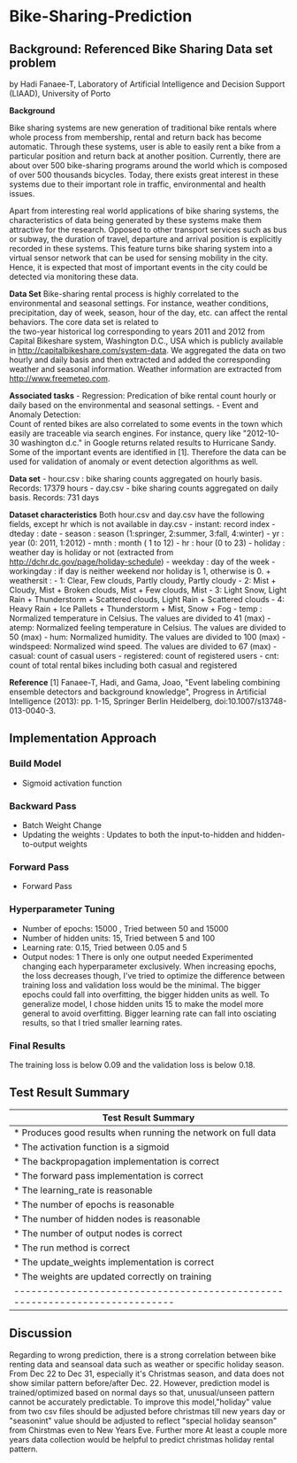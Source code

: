 # Bike-Sharing-Prediction
## Background: Referenced Bike Sharing Data set problem 
by Hadi Fanaee-T, Laboratory of Artificial Intelligence and Decision Support (LIAAD), University of Porto

**Background**

Bike sharing systems are new generation of traditional bike rentals where whole process from membership, rental and return 
back has become automatic. Through these systems, user is able to easily rent a bike from a particular position and return 
back at another position. Currently, there are about over 500 bike-sharing programs around the world which is composed of 
over 500 thousands bicycles. Today, there exists great interest in these systems due to their important role in traffic, 
environmental and health issues. 

Apart from interesting real world applications of bike sharing systems, the characteristics of data being generated by
these systems make them attractive for the research. Opposed to other transport services such as bus or subway, the duration
of travel, departure and arrival position is explicitly recorded in these systems. This feature turns bike sharing system into
a virtual sensor network that can be used for sensing mobility in the city. Hence, it is expected that most of important
events in the city could be detected via monitoring these data.

**Data Set**
Bike-sharing rental process is highly correlated to the environmental and seasonal settings. For instance, weather conditions,
precipitation, day of week, season, hour of the day, etc. can affect the rental behaviors. The core data set is related to  
the two-year historical log corresponding to years 2011 and 2012 from Capital Bikeshare system, Washington D.C., USA which is 
publicly available in http://capitalbikeshare.com/system-data. We aggregated the data on two hourly and daily basis and then 
extracted and added the corresponding weather and seasonal information. Weather information are extracted from http://www.freemeteo.com. 

**Associated tasks**
	- Regression: 
		Predication of bike rental count hourly or daily based on the environmental and seasonal settings.
	- Event and Anomaly Detection:  
		Count of rented bikes are also correlated to some events in the town which easily are traceable via search engines.
		For instance, query like "2012-10-30 washington d.c." in Google returns related results to Hurricane Sandy. Some of the important events are 
		identified in [1]. Therefore the data can be used for validation of anomaly or event detection algorithms as well.

**Data set**
	- hour.csv : bike sharing counts aggregated on hourly basis. Records: 17379 hours
	- day.csv - bike sharing counts aggregated on daily basis. Records: 731 days

**Dataset characteristics**	
Both hour.csv and day.csv have the following fields, except hr which is not available in day.csv
	- instant: record index
	- dteday : date
	- season : season (1:springer, 2:summer, 3:fall, 4:winter)
	- yr : year (0: 2011, 1:2012)
	- mnth : month ( 1 to 12)
	- hr : hour (0 to 23)
	- holiday : weather day is holiday or not (extracted from http://dchr.dc.gov/page/holiday-schedule)
	- weekday : day of the week
	- workingday : if day is neither weekend nor holiday is 1, otherwise is 0.
	+ weathersit : 
		- 1: Clear, Few clouds, Partly cloudy, Partly cloudy
		- 2: Mist + Cloudy, Mist + Broken clouds, Mist + Few clouds, Mist
		- 3: Light Snow, Light Rain + Thunderstorm + Scattered clouds, Light Rain + Scattered clouds
		- 4: Heavy Rain + Ice Pallets + Thunderstorm + Mist, Snow + Fog
	- temp : Normalized temperature in Celsius. The values are divided to 41 (max)
	- atemp: Normalized feeling temperature in Celsius. The values are divided to 50 (max)
	- hum: Normalized humidity. The values are divided to 100 (max)
	- windspeed: Normalized wind speed. The values are divided to 67 (max)
	- casual: count of casual users
	- registered: count of registered users
	- cnt: count of total rental bikes including both casual and registered
	
**Reference**
[1] Fanaee-T, Hadi, and Gama, Joao, "Event labeling combining ensemble detectors and background knowledge", Progress in Artificial Intelligence (2013): pp. 1-15, Springer Berlin Heidelberg, doi:10.1007/s13748-013-0040-3.

## Implementation Approach
### Build Model 
* Sigmoid activation function
### Backward Pass
* Batch Weight Change
* Updating the weights : Updates to both the input-to-hidden and hidden-to-output weights
### Forward Pass 
* Forward Pass
### Hyperparameter Tuning
* Number of epochs: 15000 , Tried between 50 and 15000
* Number of hidden units: 15, Tried between 5 and 100
* Learning rate: 0.15, Tried between 0.05 and 5
* Output nodes: 1 There is only one output needed 
Experimented changing each hyperparameter exclusively. When increasing epochs, the loss decreases though, I've tried to optimize the difference between training loss and validation loss would be the minimal. The bigger epochs could fall into overfitting, the bigger hidden units as well. To generalize model, I chose hidden units 15 to make the model more general to avoid overfitting. Bigger learning rate can fall into osciating results, so that I tried smaller learning rates. 
### Final Results
The training loss is below 0.09 and the validation loss is below 0.18.
## Test Result Summary 
|                          Test Result Summary                           |
|------------------------------------------------------------------------|
|* Produces good results when running the network on full data            |
|* The activation function is a sigmoid                                   |
|* The backpropagation implementation is correct                          |
|* The forward pass implementation is correct                             |
|* The learning_rate is reasonable                                        |
|* The number of epochs is reasonable                                     |
|* The number of hidden nodes is reasonable                               |
|* The number of output nodes is correct                                  |
|* The run method is correct                                              |
|* The update_weights implementation is correct                           |
|* The weights are updated correctly on training                          |
|---------------------------------------------------------------------------|
## Discussion
Regarding to wrong prediction, there is a strong correlation between bike renting data and seansoal data such as weather or specific holiday season. From Dec 22 to Dec 31, especially it's Christmas season, and data does not show similar pattern before/after Dec. 22. However, prediction model is trained/optimized based on normal days so that, unusual/unseen pattern cannot be accurately predictable. To improve this model,"holiday" value from two csv files should be adjusted before christmas till new years day or "seasonint" value should be adjusted to reflect "special holiday seanson" from Chirstmas even to New Years Eve. Further more At least a couple more years data collection would be helpful to predict christmas holiday rental pattern.
